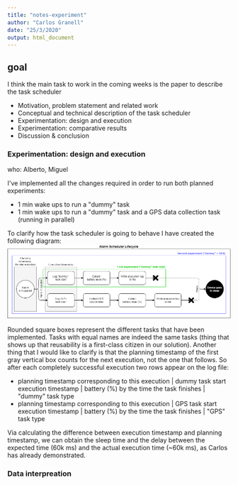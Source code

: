```yaml
---
title: "notes-experiment"
author: "Carlos Granell"
date: "25/3/2020"
output: html_document
---
```


## goal

I think the main task to work in the coming weeks is the paper to describe the task scheduler

* Motivation, problem statement and related work
* Conceptual and technical description of the task scheduler
* Experimentation: design and execution
* Experimentation: comparative results
* Discussion & conclusion


### Experimentation: design and execution

who: Alberto, Miguel

I've implemented all the changes required in order to run both planned experiments:
* 1 min wake ups to run a "dummy" task
* 1 min wake ups to run a "dummy" task and a GPS data collection task (running in parallel)

To clarify how the task scheduler is going to behave I have created the following diagram:
![](exp-design.png)

Rounded square boxes represent the different tasks that have been implemented. Tasks with equal names are indeed the same tasks (thing that shows up that reusability is a first-class citizen in our solution). Another thing that I would like to clarify is that the planning timestamp of the first gray vertical box counts for the next execution, not the one that follows. So after each completely successful execution two rows appear on the log file:

* planning timestamp corresponding to this execution | dummy task start execution timestamp | battery (%) by the time the task finishes | "dummy" task type
* planning timestamp corresponding to this execution | GPS task start execution timestamp | battery (%) by the time the task finishes | "GPS" task type

Via calculating the difference between execution timestamp and planning timestamp, we can obtain the sleep time and the delay between the expected time (60k ms) and the actual execution time (~60k ms), as Carlos has already demonstrated.


### Data interpreation

